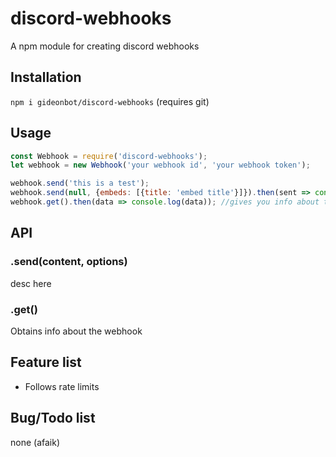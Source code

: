 # discord-webhooks
A npm module for creating discord webhooks


## Installation
`npm i gideonbot/discord-webhooks` (requires git)

## Usage
```js
const Webhook = require('discord-webhooks');
let webhook = new Webhook('your webhook id', 'your webhook token');

webhook.send('this is a test');
webhook.send(null, {embeds: [{title: 'embed title'}]}).then(sent => console.log(sent.id));
webhook.get().then(data => console.log(data)); //gives you info about the webhook
```

## API

### .send(content, options)
desc here

### .get()
Obtains info about the webhook


## Feature list
- Follows rate limits

## Bug/Todo list
none (afaik)
